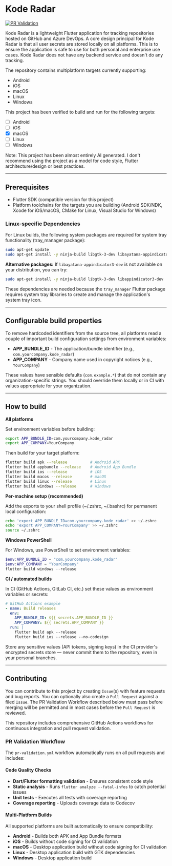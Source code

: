 # Kode Radar

[![PR Validation](https://github.com/kamilon/kode_radar/actions/workflows/pr-validation.yml/badge.svg)](https://github.com/kamilon/kode_radar/actions/workflows/pr-validation.yml)

Kode Radar is a lightweight Flutter application for tracking repositories hosted on GitHub and Azure DevOps. A core design principal for Kode Radar is that all user secrets are stored locally on all platforms. This is to ensure the application is safe to use for both personal and enterprise use cases. Kode Radar does not have any backend service and doesn't do any tracking.

The repository contains multiplatform targets currently supporting:

* Android
* iOS
* macOS
* Linux
* Windows

This project has been verified to build and run for the following targets:

- [ ] Android
- [ ] iOS
- [x] macOS
- [ ] Linux
- [ ] Windows

Note: This project has been almost entirely AI generated. I don't recommend using the project as a model for code style, Flutter architecture/design or best practices.

---

## Prerequisites

- Flutter SDK (compatible version for this project)
- Platform toolchains for the targets you are building (Android SDK/NDK, Xcode for iOS/macOS, CMake for Linux, Visual Studio for Windows)

### Linux-specific Dependencies

For Linux builds, the following system packages are required for system tray functionality (tray_manager package):

```bash
sudo apt-get update
sudo apt-get install -y ninja-build libgtk-3-dev libayatana-appindicator3-dev
```

**Alternative packages:** If `libayatana-appindicator3-dev` is not available on your distribution, you can try:
```bash
sudo apt-get install -y ninja-build libgtk-3-dev libappindicator3-dev
```

These dependencies are needed because the `tray_manager` Flutter package requires system tray libraries to create and manage the application's system tray icon.

---

## Configurable build properties

To remove hardcoded identifiers from the source tree, all platforms read a couple of important build configuration settings from environment variables:

- **APP_BUNDLE_ID** - The application/bundle identifier (e.g., `com.yourcompany.kode_radar`)
- **APP_COMPANY** - Company name used in copyright notices (e.g., `YourCompany`)

These values have sensible defaults (`com.example.*`) that do not contain any organization-specific strings. You should override them locally or in CI with values appropriate for your organization.

---

## How to build

**All platforms**

Set environment variables before building:

```bash
export APP_BUNDLE_ID=com.yourcompany.kode_radar
export APP_COMPANY=YourCompany
```

Then build for your target platform:

```bash
flutter build apk --release          # Android APK
flutter build appbundle --release    # Android App Bundle  
flutter build ios --release          # iOS
flutter build macos --release        # macOS
flutter build linux --release        # Linux
flutter build windows --release      # Windows
```

**Per-machine setup (recommended)**

Add the exports to your shell profile (~/.zshrc, ~/.bashrc) for permanent local configuration:

```bash
echo 'export APP_BUNDLE_ID=com.yourcompany.kode_radar' >> ~/.zshrc
echo 'export APP_COMPANY=YourCompany' >> ~/.zshrc
source ~/.zshrc
```

**Windows PowerShell**

For Windows, use PowerShell to set environment variables:

```powershell
$env:APP_BUNDLE_ID = "com.yourcompany.kode_radar"
$env:APP_COMPANY = "YourCompany"
flutter build windows --release
```

**CI / automated builds**

In CI (GitHub Actions, GitLab CI, etc.) set these values as environment variables or secrets:

```yaml
# GitHub Actions example
- name: Build releases
  env:
    APP_BUNDLE_ID: ${{ secrets.APP_BUNDLE_ID }}
    APP_COMPANY: ${{ secrets.APP_COMPANY }}
  run: |
    flutter build apk --release
    flutter build ios --release --no-codesign
```

Store any sensitive values (API tokens, signing keys) in the CI provider's encrypted secrets store — never commit them to the repository, even in your personal branches.

---

## Contributing

You can contribute to this project by creating `Issue`(s) with feature requests and bug reports. You can optionally also create a `Pull Request` against a filed `Issue`. The PR Validation Workflow described below must pass before merging will be permitted and in most cases before the `Pull Request` is reviewed.

This repository includes comprehensive GitHub Actions workflows for continuous integration and pull request validation.

### PR Validation Workflow

The `pr-validation.yml` workflow automatically runs on all pull requests and includes:

#### Code Quality Checks
- **Dart/Flutter formatting validation** - Ensures consistent code style
- **Static analysis** - Runs `flutter analyze --fatal-infos` to catch potential issues
- **Unit tests** - Executes all tests with coverage reporting
- **Coverage reporting** - Uploads coverage data to Codecov

#### Multi-Platform Builds
All supported platforms are built automatically to ensure compatibility:

- **Android** - Builds both APK and App Bundle formats
- **iOS** - Builds without code signing for CI validation
- **macOS** - Desktop application build without code signing for CI validation
- **Linux** - Desktop application build with GTK dependencies
- **Windows** - Desktop application build
